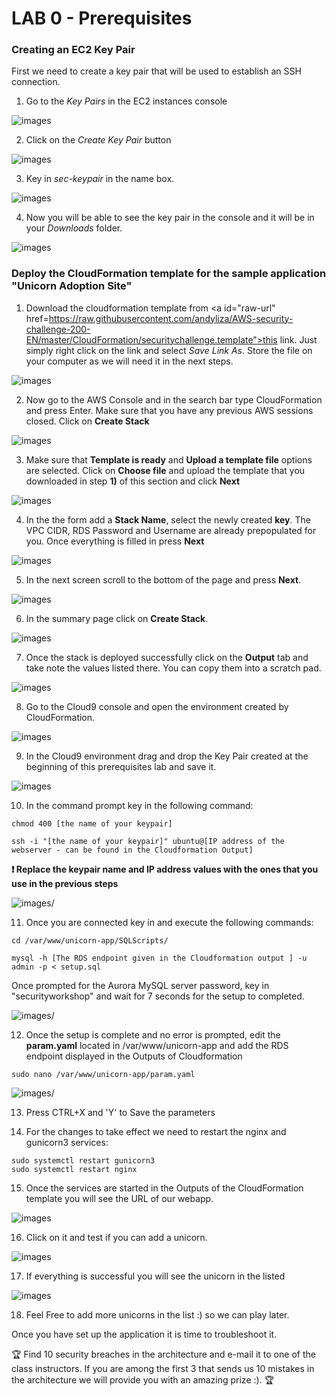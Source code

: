 # LAB 0 - Prerequisites

### Creating an EC2 Key Pair

First we need to create a key pair that will be used to establish an SSH
connection.

1)  Go to the *Key Pairs* in the EC2 instances console

![images](images/1b7a0e08bd10420fa37c1270cffe1f54.png)

2)  Click on the *Create Key Pair* button

![images](images/d3c32b52f680b2710b9bb1a93c1407c1.png)

3)  Key in *sec-keypair* in the name box.

![images](images/c4490616d6988656078799a2695d6b01.png)

4)  Now you will be able to see the key pair in the console and it will be in your *Downloads* folder.

![images](images/7324683f50d7dbe301fa0c476d84153a.png)

### Deploy the CloudFormation template for the sample application "Unicorn Adoption Site"

1) Download the cloudformation template from <a id="raw-url" href=https://raw.githubusercontent.com/andyliza/AWS-security-challenge-200-EN/master/CloudFormation/securitychallenge.template">this link</a>. Just simply right click on the link and select *Save Link As*. Store the file on your computer as we will need it in the next steps.

![images](images/rightclick.png)

2) Now go to the AWS Console and in the search bar type CloudFormation and press Enter. Make sure that you have any previous AWS sessions closed. Click on __Create Stack__

![images](images/cloudformation-upload.png)

3) Make sure that __Template is ready__ and __Upload a template file__ options are selected. Click on **Choose file** and upload the template that you downloaded in step **1)** of this section and click **Next**

![images](images/cloudformation-upload-2.png)

4) In the the form add a **Stack Name**, select the newly created __key__. The VPC CIDR, RDS Password and Username are already prepopulated for you. Once everything is filled in press **Next**

![images](images/cloudformation-upload-3.png)

5) In the next screen scroll to the bottom of the page and press **Next**.

![images](images/cloudformation-upload-4.png)

6) In the summary page click on **Create Stack**.

![images](images/cloudformation-upload-5.png)

7) Once the stack is deployed successfully click on the **Output** tab and take note the values listed there. You can copy them into a scratch pad.

![images](images/cloudformation-upload-6.png)

8) Go to the Cloud9 console and open the environment created by CloudFormation.

![images](images/cloud9.png)

9) In the Cloud9 environment drag and drop the Key Pair created at the beginning of this prerequisites lab and save it.

![images](images/cloud9keypair.png)

10) In the command prompt key in the following command:

```
chmod 400 [the name of your keypair]

ssh -i "[the name of your keypair]" ubuntu@[IP address of the webserver - can be found in the Cloudformation Output]

```
**:heavy_exclamation_mark: Replace the keypair name and IP address values with the ones that you use in the previous steps**

![images/](images/connecttoec2.png)

11) Once you are connected key in and execute the following commands:

```
cd /var/www/unicorn-app/SQLScripts/

mysql -h [The RDS endpoint given in the Cloudformation output ] -u admin -p < setup.sql

```
Once prompted for the Aurora MySQL server password, key in "securityworkshop" and wait for 7 seconds for the setup to completed.

![images/](images/sqlsetup.png)

12) Once the setup is complete and no error is prompted, edit the __param.yaml__ located in /var/www/unicorn-app and add the RDS endpoint displayed in the Outputs of Cloudformation

```
sudo nano /var/www/unicorn-app/param.yaml

```

![images/](images/param.png)

13) Press CTRL+X and 'Y' to Save the parameters

14) For the changes to take effect we need to restart the nginx and gunicorn3 services:

```
sudo systemctl restart gunicorn3
sudo systemctl restart nginx

```

15) Once the services are started in the Outputs of the CloudFormation template you will see the URL of our webapp.

![images](images/cloudformation-upload-6.png)

16) Click on it and test if you can add a unicorn.

![images](images/addunicorn.png)

17) If everything is successful you will see the unicorn in the listed

![images](images/list.png)

18) Feel Free to add more unicorns in the list :) so we can play later.

Once you have set up the application it is time to troubleshoot it.

🏆 Find 10 security breaches in the architecture and e-mail it to one of the class instructors. If you are among the first 3 that sends us 10 mistakes in the architecture we will provide you with an amazing prize :). 🏆
